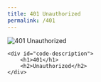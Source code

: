 ```yaml
---
title: 401 Unauthorized
permalink: /401
---
```

<div class="status-page-container">
<div>
    <img src="https://i.imgur.com/XAfzw4i.jpg" alt="401 Unauthorized" />

    <div id="code-description">
        <h1>401</h1>
        <h2>Unauthorized</h2>
    </div>
</div>
</div>
